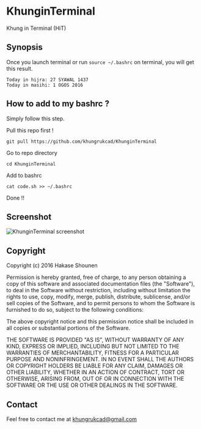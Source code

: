 # KhunginTerminal
Khung in Terminal (HiT)

## Synopsis
Once you launch terminal or run `source ~/.bashrc` on terminal, you will get this result.


	Today in hijra: 27 SYAWAL 1437
	Today in masihi: 1 OGOS 2016


## How to add to my bashrc ?
Simply follow this step.

Pull this repo first !

	git pull https://github.com/khungrukcad/KhunginTerminal

Go to repo directory

	cd KhunginTerminal

Add to bashrc

	cat code.sh >> ~/.bashrc

Done !!

## Screenshot
![KhunginTerminal screenshot](https://github.com/khungrukcad/KhunginTerminal/raw/master/screenshot/screenshot.png)


## Copyright
Copyright (c) 2016 Hakase Shounen

Permission is hereby granted, free of charge, to any person obtaining a copy of this software and associated documentation files (the "Software"), to deal in the Software without restriction, including without limitation the rights to use, copy, modify, merge, publish, distribute, sublicense, and/or sell copies of the Software, and to permit persons to whom the Software is furnished to do so, subject to the following conditions:

The above copyright notice and this permission notice shall be included in all copies or substantial portions of the Software.

THE SOFTWARE IS PROVIDED "AS IS", WITHOUT WARRANTY OF ANY KIND, EXPRESS OR IMPLIED, INCLUDING BUT NOT LIMITED TO THE WARRANTIES OF MERCHANTABILITY, FITNESS FOR A PARTICULAR PURPOSE AND NONINFRINGEMENT. IN NO EVENT SHALL THE AUTHORS OR COPYRIGHT HOLDERS BE LIABLE FOR ANY CLAIM, DAMAGES OR OTHER LIABILITY, WHETHER IN AN ACTION OF CONTRACT, TORT OR OTHERWISE, ARISING FROM, OUT OF OR IN CONNECTION WITH THE SOFTWARE OR THE USE OR OTHER DEALINGS IN THE SOFTWARE.


## Contact
Feel free to contact me at khungrukcad@gmail.com
